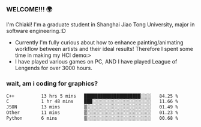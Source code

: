 ### WELCOME!!! 🌍

I'm Chiaki! I'm a graduate student in Shanghai Jiao Tong University, major in software engineering.:D

-  Currently I'm fully curious about how to enhance painting/animating workflow between artists and their ideal results! Therefore I spent some time in making my HCI demo:>
-  I have played various games on PC, AND I have played League of Lengends for over 3000 hours.


### wait, am i coding for graphics?
<!--START_SECTION:waka-->

```txt
C++          13 hrs 5 mins   █████████████████████░░░░   84.25 %
C            1 hr 48 mins    ███░░░░░░░░░░░░░░░░░░░░░░   11.66 %
JSON         13 mins         ▒░░░░░░░░░░░░░░░░░░░░░░░░   01.49 %
Other        11 mins         ▒░░░░░░░░░░░░░░░░░░░░░░░░   01.23 %
Python       6 mins          ▒░░░░░░░░░░░░░░░░░░░░░░░░   00.68 %
```

<!--END_SECTION:waka-->

<!--
**Chiaki-meow/Chiaki-meow** is a ✨ _special_ ✨ repository because its `README.md` (this file) appears on your GitHub profile.

Here are some ideas to get you started:

- 🔭 I’m currently working on ...
- 🌱 I’m currently learning ...
- 👯 I’m looking to collaborate on ...
- 🤔 I’m looking for help with ...
- 💬 Ask me about ...
- 📫 How to reach me: ...
- 😄 Pronouns: ...
- ⚡ Fun fact: ...
-->
